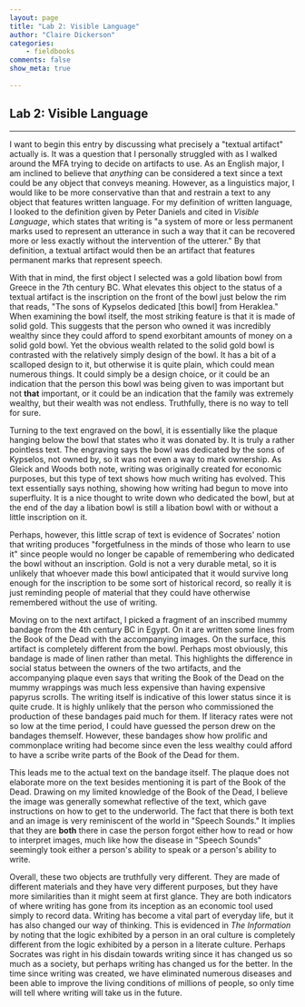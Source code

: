 ```yaml
---
layout: page  
title: "Lab 2: Visible Language"  
author: "Claire Dickerson"  
categories:  
    - fieldbooks
comments: false  
show_meta: true
    
---
```


## Lab 2: Visible Language

---

I want to begin this entry by discussing what precisely a "textual artifact" actually is. It was a question that I personally struggled with as I walked around the MFA trying to decide on artifacts to use. As an English major, I am inclined to believe that *anything* can be considered a text since a text could be any object that conveys meaning. However, as a linguistics major, I would like to be more conservative than that and restrain a text to any object that features written language. For my definition of written language, I looked to the definition given by Peter Daniels and cited in *Visible Language*, which states that writing is "a system of more or less permanent marks used to represent an utterance in such a way that it can be recovered more or less exactly without the intervention of the utterer." By that definition, a textual artifact would then be an artifact that features permanent marks that represent speech.

With that in mind, the first object I selected was a gold libation bowl from Greece in the 7th century BC. What elevates this object to the status of a textual artifact is the inscription on the front of the bowl just below the rim that reads, "The sons of Kypselos dedicated [this bowl] from Heraklea." When examining the bowl itself, the most striking feature is that it is made of solid gold. This suggests that the person who owned it was incredibly wealthy since they could afford to spend exorbitant amounts of money on a solid gold bowl. Yet the obvious wealth related to the solid gold bowl is contrasted with the relatively simply design of the bowl. It has a bit of a scalloped design to it, but otherwise it is quite plain, which could mean numerous things. It could simply be a design choice, or it could be an indication that the person this bowl was being given to was important but not **that** important, or it could be an indication that the family was extremely wealthy, but their wealth was not endless. Truthfully, there is no way to tell for sure. 

Turning to the text engraved on the bowl, it is essentially like the plaque hanging below the bowl that states who it was donated by. It is truly a rather pointless text. The engraving says the bowl was dedicated by the sons of Kypselos, not owned by, so it was not even a way to mark ownership. As Gleick and Woods both note, writing was originally created for economic purposes, but this type of text shows how much writing has evolved. This text essentially says nothing, showing how writing had begun to move into superfluity. It is a nice thought to write down who dedicated the bowl, but at the end of the day a libation bowl is still a libation bowl with or without a little inscription on it. 

Perhaps, however, this little scrap of text is evidence of Socrates' notion that writing produces "forgetfulness in the minds of those who learn to use it" since people would no longer be capable of remembering who dedicated the bowl without an inscription. Gold is not a very durable metal, so it is unlikely that whoever made this bowl anticipated that it would survive long enough for the inscription to be some sort of historical record, so really it is just reminding people of material that they could have otherwise remembered without the use of writing.

Moving on to the next artifact, I picked a fragment of an inscribed mummy bandage from the 4th century BC in Egypt. On it are written some lines from the Book of the Dead with the accompanying images. On the surface, this artifact is completely different from the bowl. Perhaps most obviously, this bandage is made of linen rather than metal. This highlights the difference in social status between the owners of the two artifacts, and the accompanying plaque even says that writing the Book of the Dead on the mummy wrappings was much less expensive than having expensive papyrus scrolls. The writing itself is indicative of this lower status since it is quite crude. It is highly unlikely that the person who commissioned the production of these bandages paid much for them. If literacy rates were not so low at the time period, I could have guessed the person drew on the bandages themself. However, these bandages show how prolific and commonplace writing had become since even the less wealthy could afford to have a scribe write parts of the Book of the Dead for them. 

This leads me to the actual text on the bandage itself. The plaque does not elaborate more on the text besides mentioning it is part of the Book of the Dead. Drawing on my limited knowledge of the Book of the Dead, I believe the image was generally somewhat reflective of the text, which gave instructions on how to get to the underworld. The fact that there is both text and an image is very reminiscent of the world in "Speech Sounds." It implies that they are **both** there in case the person forgot either how to read or how to interpret images, much like how the disease in "Speech Sounds" seemingly took either a person's ability to speak or a person's ability to write.

Overall, these two objects are truthfully very different. They are made of different materials and they have very different purposes, but they have more similarities than it might seem at first glance. They are both indicators of where writing has gone from its inception as an economic tool used simply to record data. Writing has become a vital part of everyday life, but it has also changed our way of thinking. This is evidenced in *The Information* by noting that the logic exhibited by a person in an oral culture is completely different from the logic exhibited by a person in a literate culture. Perhaps Socrates was right in his disdain towards writing since it has changed us so much as a society, but perhaps writing has changed us for the better. In the time since writing was created, we have eliminated numerous diseases and been able to improve the living conditions of millions of people, so only time will tell where writing will take us in the future.